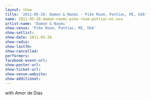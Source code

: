 ```yaml
---
layout: show
title: '2011-05-26: Damon & Naomi - Pike Room, Pontiac, MI, USA'
name: 2011-05-26-damon-naomi-pike-room-pontiac-mi-usa
artist-name: 'Damon & Naomi'
show-venue: 'Pike Room, Pontiac, MI, USA'
show-setlist: 
show-date: 2011-05-26
show-radio: 
show-lastfm: 
show-cancelled: 
performers: 
facebook-event-url: 
show-poster-url: 
show-ticket-url: 
show-venue-website: 
show-additional: 
---
```


with Amor de Días